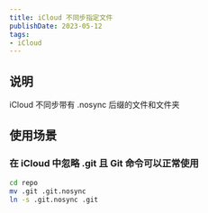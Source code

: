 ```yaml
---
title: iCloud 不同步指定文件
publishDate: 2023-05-12
tags:
- iCloud
---
```


## 说明

iCloud 不同步带有 .nosync 后缀的文件和文件夹

## 使用场景

### 在 iCloud 中忽略 .git 且 Git 命令可以正常使用

```bash
cd repo
mv .git .git.nosync
ln -s .git.nosync .git
```
